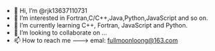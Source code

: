 - 👋 Hi, I’m @rjk13637110731
- 👀 I’m interested in Fortran,C/C++,Java,Python,JavaScript and so on.
- 🌱 I’m currently learning C++, Fortran, JavaScript and Python.
- 💞️ I’m looking to collaborate on ...
- 📫 How to reach me ---> emal: fullmoonloong@163.com

<!---
rjk13637110731/rjk13637110731 is a ✨ special ✨ repository because its `README.md` (this file) appears on your GitHub profile.
You can click the Preview link to take a look at your changes.
--->
